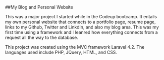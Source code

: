 ##My Blog and Personal Website

This was a major project I started while in the Codeup bootcamp. It entails my own personal website that connects to a portfolio page, resume page, links to my Github, Twitter and LinkdIn, and also my blog area. This was my first time using a framework and I leanred how everything connects from a request all the way to the database.

This project was created using the MVC framework Laravel 4.2.
The languages used include PHP, JQuery, HTML, and CSS.


